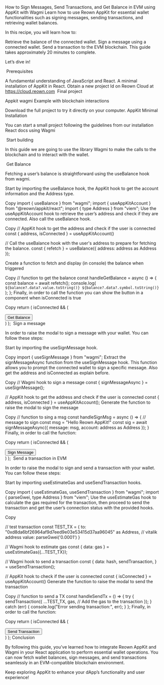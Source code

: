 How to Sign Messages, Send Transactions, and Get Balance in EVM using AppKit with Wagmi
Learn how to use Reown AppKit for essential wallet functionalities such as signing messages, sending transactions, and retrieving wallet balances.

In this recipe, you will learn how to:

Retrieve the balance of the connected wallet.
Sign a message using a connected wallet.
Send a transaction to the EVM blockchain.
This guide takes approximately 20 minutes to complete.

Let’s dive in!


​
Prerequisites

A fundamental understanding of JavaScript and React.
A minimal installation of AppKit in React.
Obtain a new project Id on Reown Cloud at https://cloud.reown.com
​
Final project

Appkit wagmi Example with blockchain interactions

Download the full project to try it directly on your computer.
​
AppKit Minimal Installation

You can start a small project following the guidelines from our installation React docs using Wagmi

​
Start building

In this guide we are going to use the library Wagmi to make the calls to the blockchain and to interact with the wallet.

​
Get Balance

Fetching a user’s balance is straightforward using the useBalance hook from wagmi.

Start by importing the useBalance hook, the AppKit hook to get the account information and the Address type.

Copy
import { useBalance } from "wagmi";
import { useAppKitAccount } from "@reown/appkit/react";
import { type Address } from "viem";
Use the useAppKitAccount hook to retrieve the user’s address and check if they are connected. Also call the useBalance hook.

Copy
// AppKit hook to get the address and check if the user is connected
const { address, isConnected } = useAppKitAccount()

// Call the useBalance hook with the user's address to prepare for fetching the balance.
const { refetch } = useBalance({
    address: address as Address
});

Create a function to fetch and display (in console) the balance when triggered

Copy
// function to get the balance
const handleGetBalance = async () => {
  const balance = await refetch();
  console.log(
    `${balance?.data?.value.toString()} ${balance?.data?.symbol.toString()}`
  );
};
Finally, in order to call the function you can show the button in a component when isConnected is true

Copy
return (
  isConnected && (
    <div>
      <button onClick={getBalance}>Get Balance</button>
    </div>
  )
);
​
Sign a message

In order to raise the modal to sign a message with your wallet. You can follow these steps:

Start by importing the useSignMessage hook.

Copy
import { useSignMessage } from "wagmi";
Extract the signMessageAsync function from the useSignMessage hook. This function allows you to prompt the connected wallet to sign a specific message. Also get the address and isConnected as explain before.

Copy
// Wagmi hook to sign a message
const { signMessageAsync } = useSignMessage();

// AppKit hook to get the address and check if the user is connected
const { address, isConnected } = useAppKitAccount();
Generate the function to raise the modal to sign the message

Copy
// function to sing a msg
const handleSignMsg = async () => {
    // message to sign
    const msg = "Hello Reown AppKit!"
    const sig = await signMessageAsync({ message: msg, account: address as Address });
}
Finally, in order to call the function:

Copy
return (
  isConnected && (
    <div>
      <button onClick={handleSignMsg}>Sign Message</button>
    </div>
  )
);
​
Send a transaction in EVM

In order to raise the modal to sign and send a transaction with your wallet. You can follow these steps:

Start by importing useEstimateGas and useSendTransaction hooks.

Copy
import { useEstimateGas, useSendTransaction } from "wagmi";
import { parseGwei, type Address } from "viem";
Use the useEstimateGas hook to calculate the gas required for the transaction, then proceed to send the transaction and get the user’s connection status with the provided hooks.

Copy

// test transaction
const TEST_TX = {
  to: "0xd8da6bf26964af9d7eed9e03e53415d37aa96045" as Address, // vitalik address
  value: parseGwei('0.0001')
}

 // Wagmi hook to estimate gas
const { data: gas } = useEstimateGas({...TEST_TX});

// Wagmi hook to send a transaction
const { data: hash, sendTransaction, } = useSendTransaction();

// AppKit hook to check if the user is connected
const { isConnected } = useAppKitAccount()
Generate the function to raise the modal to send the transaction

Copy
// function to send a TX
const handleSendTx = () => {
  try {
    sendTransaction({
      ...TEST_TX,
      gas, // Add the gas to the transaction
    });
  } catch (err) {
    console.log("Error sending transaction:", err);
  }
};
Finally, in order to call the function:

Copy
return (
  isConnected && (
    <div>
      <button onClick={handleSendTx}>Send Transaction</button>
    </div>
  )
);
​
Conclusion

By following this guide, you’ve learned how to integrate Reown AppKit and Wagmi in your React application to perform essential wallet operations. You can now fetch wallet balances, sign messages, and send transactions seamlessly in an EVM-compatible blockchain environment.

Keep exploring AppKit to enhance your dApp’s functionality and user experience!